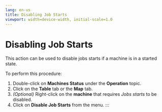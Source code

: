 ```yaml
---
lang: en-us
title: Disabling Job Starts
viewport: width=device-width, initial-scale=1.0
---
```


#  Disabling Job Starts

This action can be used to disable jobs starts if a machine is in a
started state.

To perform this procedure:

1.  Double-click on **Machines Status** under the **Operation** topic.
2.  Click on the **Table** tab or the **Map** tab.
3.  *(Optional)* Right-click on the **machine** that
    requires *Jobs starts* to be disabled.
4.  Click on **Disable Job Starts** from the menu.
:::

 

